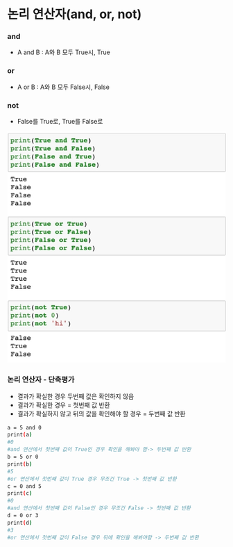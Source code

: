 # 논리 연산자(and, or, not)

### and

- A and B : A와 B 모두 True시, True

### or 

- A or B : A와 B 모두 False시, False

### not

- False를 True로, True를 False로

![image-20210719103756531](3.Confidential(연산자).assets/image-20210719103756531.png)

### 논리 연산자 - 단축평가

- 결과가 확실한 경우 두번째 값은 확인하지 않음
- 결과가 확실한 경우 =  첫번째 값 반환
- 결과가 확실하지 않고 뒤의 값을 확인해야 할 경우 = 두번째 값 반환

```bash
a = 5 and 0
print(a)
#0
#and 연산에서 첫번째 값이 True인 경우 확인을 해봐야 함-> 두번째 값 반환
b = 5 or 0
print(b)
#5
#or 연산에서 첫번째 값이 True 경우 무조건 True -> 첫번째 값 반환
c = 0 and 5
print(c)
#0
#and 연산에서 첫번째 값이 False인 경우 무조건 False -> 첫번째 값 반환
d = 0 or 3
print(d)
#3
#or 연산에서 첫번째 값이 False 경우 뒤에 확인을 해봐야함 -> 두번째 값 반환
```

